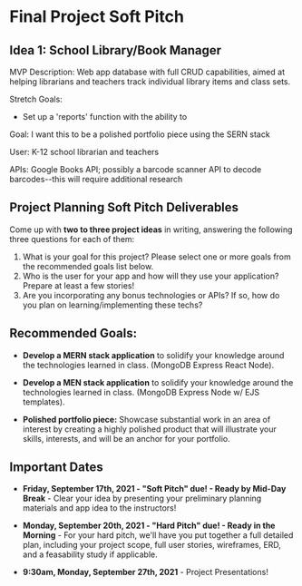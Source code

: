 # Final Project Soft Pitch

## Idea 1: School Library/Book Manager
MVP Description: Web app database with full CRUD capabilities, aimed at helping librarians and teachers track individual library items and class sets.

Stretch Goals:
  * Set up a 'reports' function with the ability to 

Goal: I want this to be a polished portfolio piece using the SERN stack

User: K-12 school librarian and teachers

APIs: Google Books API; possibly a barcode scanner API to decode barcodes--this will require additional research

## Project Planning Soft Pitch Deliverables
Come up with **two to three project ideas** in writing, answering the following three questions for each of them:

1. What is your goal for this project? Please select one or more goals from the recommended goals list below.
2. Who is the user for your app and how will they use your application? Prepare at least a few stories!
3. Are you incorporating any bonus technologies or APIs? If so, how do you plan on learning/implementing these techs?

## Recommended Goals:

* **Develop a MERN stack application** to solidify your knowledge around the technologies learned in class. (MongoDB Express React Node).

* **Develop a MEN stack application** to solidify your knowledge around the technologies learned in class. (MongoDB Express Node w/ EJS templates).

* **Polished portfolio piece:** Showcase substantial work in an area of interest by creating a highly polished product that will illustrate your skills, interests, and will be an anchor for your portfolio.

## Important Dates

* **Friday, September 17th, 2021 - "Soft Pitch" due! - Ready by Mid-Day Break** - Clear your idea by presenting your preliminary planning materials and app idea to the instructors!

* **Monday, September 20th, 2021 - "Hard Pitch" due! - Ready in the Morning** - For your hard pitch, we'll have you put together a full detailed plan, including your project scope, full user stories, wireframes, ERD, and a feasability study if applicable.

* **9:30am, Monday, September 27th, 2021** - Project Presentations!

